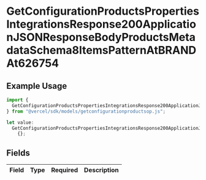 # GetConfigurationProductsPropertiesIntegrationsResponse200ApplicationJSONResponseBodyProductsMetadataSchema8ItemsPatternAtBRANDAt626754

## Example Usage

```typescript
import {
  GetConfigurationProductsPropertiesIntegrationsResponse200ApplicationJSONResponseBodyProductsMetadataSchema8ItemsPatternAtBRANDAt626754,
} from "@vercel/sdk/models/getconfigurationproductsop.js";

let value:
  GetConfigurationProductsPropertiesIntegrationsResponse200ApplicationJSONResponseBodyProductsMetadataSchema8ItemsPatternAtBRANDAt626754 =
    {};
```

## Fields

| Field       | Type        | Required    | Description |
| ----------- | ----------- | ----------- | ----------- |
